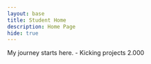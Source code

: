 ```yaml
---
layout: base
title: Student Home 
description: Home Page
hide: true
---
```


My journey starts here. - Kicking projects 2.000
